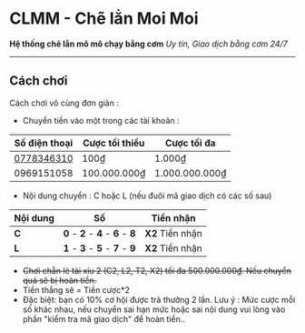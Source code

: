 # CLMM - Chẽ lẳn Moi Moi
**Hệ thống chẽ lẳn mô mô chạy bằng cơm**
*Uy tín, Giao dịch bằng cơm 24/7*

-------------
## Cách chơi
Cách chơi vô cùng đơn giản : 
- Chuyển tiền vào một trong các tài khoản :

| Số điện thoại | Cược tối thiểu | Cược tối đa |
| ----------- | ----------- | ----------- |
| [0778346310](https://me.momo.vn/quangminh06) | 100₫ | 1.000₫ |
| 0969151058 | 100.000.000₫ | 1.000.000.000₫ |

- Nội dung chuyển : C hoặc L (nếu đuôi mã giao dịch có các số sau)
 
| Nội dung | Số | Tiền nhận |
| ----------- | ----------- | -----------|
| **C**      | **0** - **2** - **4** - **6** - **8** | **X2** Tiền nhận |
| **L**   | **1** - **3** - **5** - **7** - **9** |  **X2** Tiền nhận |

-  ~~Chơi chẵn lẻ tài xỉu 2 (C2, L2, T2, X2) tối đa 500.000.000₫. Nếu chuyển quá sẽ bị hoàn tiền.~~
- Tiền thắng sẽ = Tiền cược*2
- Đặc biệt: bạn có 10% cơ hội được trả thưởng 2 lần. 
Lưu ý : Mức cược mỗi số khác nhau, nếu chuyển sai hạn mức hoặc sai nội dung vui lòng vào phần "kiểm tra mã giao dịch" để hoàn tiền..
